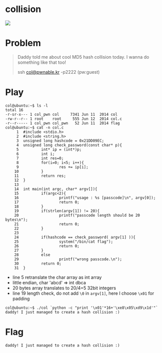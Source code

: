 # collision

![](http://pwnable.kr/img/collision.png)

# Problem

> Daddy told me about cool MD5 hash collision today.
> I wanna do something like that too!
> 
> ssh col@pwnable.kr -p2222 (pw:guest)

# Play

```
col@ubuntu:~$ ls -l
total 16
-r-sr-x--- 1 col_pwn col     7341 Jun 11  2014 col
-rw-r--r-- 1 root    root     555 Jun 12  2014 col.c
-r--r----- 1 col_pwn col_pwn   52 Jun 11  2014 flag
col@ubuntu:~$ cat -n col.c
     1  #include <stdio.h>
     2  #include <string.h>
     3  unsigned long hashcode = 0x21DD09EC;
     4  unsigned long check_password(const char* p){
     5          int* ip = (int*)p;
     6          int i;
     7          int res=0;
     8          for(i=0; i<5; i++){
     9                  res += ip[i];
    10          }
    11          return res;
    12  }
    13
    14  int main(int argc, char* argv[]){
    15          if(argc<2){
    16                  printf("usage : %s [passcode]\n", argv[0]);
    17                  return 0;
    18          }
    19          if(strlen(argv[1]) != 20){
    20                  printf("passcode length should be 20 bytes\n");
    21                  return 0;
    22          }
    23
    24          if(hashcode == check_password( argv[1] )){
    25                  system("/bin/cat flag");
    26                  return 0;
    27          }
    28          else
    29                  printf("wrong passcode.\n");
    30          return 0;
    31  }
```

- line 5 retranslate the char array as int array
- little endian, char 'abcd' => int dbca
- 20 bytes array translates to 20/4=5 32bit integers
- line 19 length check, do not add `\0` in `argv[1]`, here I choose `\x01` for padding

```
col@ubuntu:~$ ./col `python -c "print '\x01'*16+'\xe8\x05\xd9\x1d'"`
daddy! I just managed to create a hash collision :)
```

# Flag

```
daddy! I just managed to create a hash collision :)
```
